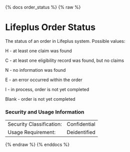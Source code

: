 {% docs order_status %}
{% raw %}

<a name="order_status"></a>
# Lifeplus Order Status
The status of an order in Lifeplus system.
Possible values:

   H - at least one claim was found

   C - at least one eligibility record was found, but no claims

   N - no information was found

   E - an error occurred within the order

   I - in process, order is not yet completed

   Blank - order is not yet completed


### Security and Usage Information
|     |     |
| --- | --- |
| Security Classification: | Confidential |
| Usage Requirement:       | Deidentified |

{% endraw %}
{% enddocs %}